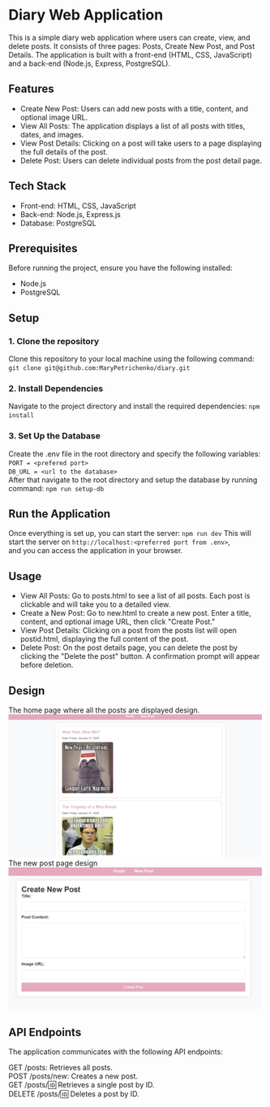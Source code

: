 # Diary Web Application
This is a simple diary web application where users can create, view, and delete posts. It consists of three pages: Posts, Create New Post, and Post Details. The application is built with a front-end (HTML, CSS, JavaScript) and a back-end (Node.js, Express, PostgreSQL).
## Features
- Create New Post: Users can add new posts with a title, content, and optional image URL.
- View All Posts: The application displays a list of all posts with titles, dates, and images.
- View Post Details: Clicking on a post will take users to a page displaying the full details of the post.
- Delete Post: Users can delete individual posts from the post detail page.

## Tech Stack
- Front-end: HTML, CSS, JavaScript
- Back-end: Node.js, Express.js
- Database: PostgreSQL

## Prerequisites
Before running the project, ensure you have the following installed:
- Node.js
- PostgreSQL

## Setup
### 1. Clone the repository
Clone this repository to your local machine using the following command:
`git clone git@github.com:MaryPetrichenko/diary.git`
### 2. Install Dependencies
Navigate to the project directory and install the required dependencies:
`npm install`
### 3. Set Up the Database
Create the .env file in the root directory and specify the following variables:  
`PORT = <prefered port>`  
`DB_URL = <url to the database>`  
After that navigate to the root directory and setup the database by running command:
`npm run setup-db`  
## Run the Application
Once everything is set up, you can start the server:  `npm run dev`
This will start the server on `http://localhost:<preferred port from .env>`,   
and you can access the application in your browser.
## Usage
- View All Posts: Go to posts.html to see a list of all posts. Each post is clickable and will take you to a detailed view.
- Create a New Post: Go to new.html to create a new post. Enter a title, content, and optional image URL, then click "Create Post."
- View Post Details: Clicking on a post from the posts list will open postid.html, displaying the full content of the post.
- Delete Post: On the post details page, you can delete the post by clicking the "Delete the post" button. A confirmation prompt will appear before deletion.
## Design
The home page where all the posts are displayed design.  
<img src="./assets/postspage.png" width="500">
The new post page design
<img src="./assets/newpost.png" width="500">
## API Endpoints
The application communicates with the following API endpoints:

GET /posts: Retrieves all posts.  
POST /posts/new: Creates a new post.  
GET /posts/:id: Retrieves a single post by ID.  
DELETE /posts/:id: Deletes a post by ID.


